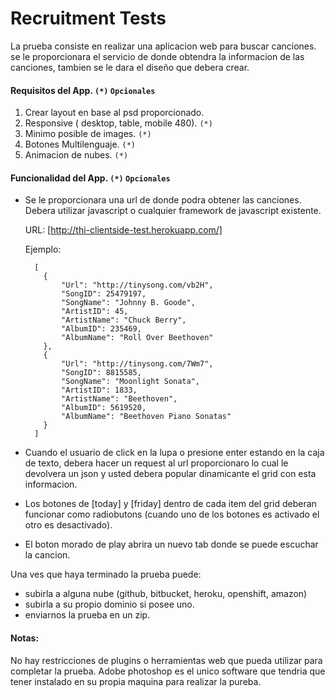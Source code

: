 Recruitment Tests
=========

La prueba consiste en realizar una aplicacion web para buscar canciones. se le proporcionara el servicio de donde obtendra la informacion de las canciones, tambien se le dara el diseño que debera crear.

#### Requisitos del App. `(*)` `Opcionales`
1. Crear layout en base al psd proporcionado. 
2. Responsive ( desktop, table, mobile 480). `(*)` 
3. Minimo posible de images. `(*)` 
4. Botones Multilenguaje. `(*)` 
5. Animacion de nubes. `(*)` 

#### Funcionalidad del App. `(*)` `Opcionales`

* Se le proporcionara una url de donde podra obtener las canciones. Debera utilizar javascript o cualquier framework de javascript existente.

    URL: [http://thi-clientside-test.herokuapp.com/]

    Ejemplo:

        [
          {
              "Url": "http://tinysong.com/vb2H",
              "SongID": 25479197,
              "SongName": "Johnny B. Goode",
              "ArtistID": 45,
              "ArtistName": "Chuck Berry",
              "AlbumID": 235469,
              "AlbumName": "Roll Over Beethoven"
          },
          {
              "Url": "http://tinysong.com/7Wm7",
              "SongID": 8815585,
              "SongName": "Moonlight Sonata",
              "ArtistID": 1833,
              "ArtistName": "Beethoven",
              "AlbumID": 5619520,
              "AlbumName": "Beethoven Piano Sonatas"
          }
        ]    

* Cuando el usuario de click en la lupa o presione enter estando en la caja de texto, debera hacer un request al url proporcionaro lo cual le devolvera un json y usted debera popular dinamicante el grid con esta informacion. 

* Los botones de [today] y [friday] dentro de cada item del grid deberan funcionar como radiobutons (cuando uno de los botones es activado el otro es desactivado).

* El boton morado de play abrira un nuevo tab donde se puede escuchar la cancion. 


Una ves que haya terminado la prueba puede: 
  - subirla a alguna nube (github, bitbucket, heroku, openshift, amazon)
  - subirla a su propio dominio si posee uno.
  - enviarnos la prueba en un zip. 


#### Notas:
No hay restricciones de plugins o herramientas web que pueda utilizar para completar la prueba.
Adobe photoshop es el unico software que tendria que tener instalado en su propia maquina para realizar la pureba.

  [http://thi-clientside-test.herokuapp.com/]: http://thi-clientside-test.herokuapp.com/
    